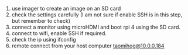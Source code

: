 1. use imager to create an image on an SD card
2. check the settings carefully (I am not sure if enable SSH is in this step, but remember to check)
3. connect a monitor using microHDMI and boot rpi 4 using the SD card.
4. connect to wifi, enable SSH if required.
5. check the ip using ifconfig
6. remote connect from your host computer
taomihog@10.0.0.184